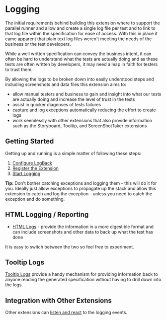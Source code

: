 # Logging

The initial requirements behind building this extension where to support the parallel runner and allow and create a single log file per test and to link to that log file within the specification for ease of access.  With this in place it came apparent that plain text log files weren't meeting the needs of the business or the test developers. 

While a well written specification can convey the business intent, it can often be hard to understand what the tests are actually doing and as these tests are often written by developers, it may need a leap in faith for testers to trust them. 

By allowing the logs to be broken down into easily understood steps and including screenshots and data files this extension aims to:

* allow manual testers and business to gain and insight into what our tests are actually doing and increase the level of trust in the tests
* assist in quicker diagnoses of tests failures 
* capture and log exceptions automatically reducing the effort to create logs
* work seemlessly with other extensions that also provide information such as the Storyboard, Tooltip, and ScreenShotTaker extensions


## Getting Started

Getting up and running is a simple matter of following these steps:

1. [Configure LogBack](LogBackConfiguration.md "c:run") 
2. [Register the Extension](Extension.md#registeringtheextension "c:run")
3. [Start Logging](Extension.html#usingtheextension)

**Tip:** Don't bother catching exceptions and logging them - this will do it for you.  Ideally just allow exceptions to propagate up the stack and allow this extension to catch and log the exception - unless you need to catch the exception and do something.


## HTML Logging / Reporting

* [HTML Logs](HtmlLog.md "c:run") - provide the information in a more digestible format and can include screenshots and other data to back up what the test has done

It is easy to switch between the two so feel free to experiment.


## Tooltip Logs

[Tooltip Logs](ToolTipLog.md "c:run") provide a handy mechanism for providing information back to anyone reading the generated specification without having to drill down into the logs.

## Integration with Other Extensions 
Other extensions can [listen and react](Extension.html#integration) to the logging events.
